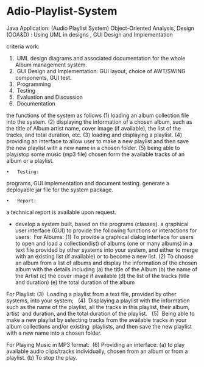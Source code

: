 # Adio-Playlist-System



Java Application:
(Audio Playlist System) 
Object-Oriented Analysis, Design (OOA&D) : 
Using UML in designs , GUI Design and Implementation 

criteria work:  
1)  UML design diagrams and associated documentation for the whole Album management system.  
2)  GUI Design and Implementation:
GUI layout, choice of AWT/SWING components, GUI test.
3)  Programming
4)  Testing
5)  Evaluation and Discussion
6)  Documentation

 the functions of the system as follows 
(1) loading an album collection file into the system.
(2) displaying the information of a chosen album, such as the title of Album artist name, cover image (if available), the list of the tracks, and total duration, etc. 
(3) loading and displaying a playlist.
(4) providing an interface to allow user to make a new playlist and then save the new playlist with a new name in a chosen folder.
(5) being able to play/stop some music (mp3 file) chosen form the available tracks of an album or a playlist. 

	•	Testing: 
 programs, GUI implementation and document testing. 
 generate a deployable jar file for the system package. 

	•	Report:
 a technical report is available upon request.

* develop a system 
built, based on the programs (classes).
 a graphical user interface (GUI) to provide the following functions or interactions for users: 
For Albums: 
(1) To provide a graphical dialog interface for users to open and load a collection(list) of albums (one or many albums) in a text file provided by other systems into your system, and either to merge with an existing list (if available) or to become a new list.
(2) To choose an album from a list of albums and display the information of the chosen album with the details including 
(a) the title of the Album
(b) the name of the Artist
(c) the cover image if available
(d) the list of the tracks (title and duration) 
(e) the total duration of the album

For Playlist: 
(3)  Loading a playlist from a text file, provided by other systems, into your system;  
(4)  Displaying a playlist with the information such as the name of the playlist, all the tracks in this playlist, their album, artist  and duration, and the total duration of the playlist.  
(5)  Being able to make a new playlist by selecting tracks from the available tracks in your album collections and/or existing  playlists, and then save the new playlist with a new name into a chosen folder. 

For Playing Music in MP3 format: 
(6) Providing an interface: 
(a) to play available audio clips/tracks individually, chosen from an album or from a playlist. 
(b) To stop the play. 
